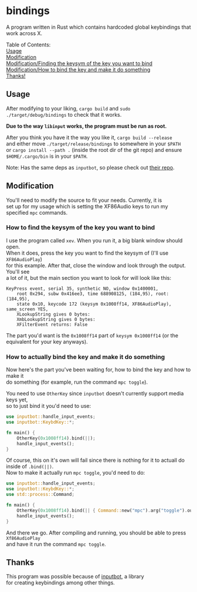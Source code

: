 # bindings

A program written in Rust which contains hardcoded global keybindings that work across X.

Table of Contents:<br>
[Usage](#usage)<br>
[Modification](#modification)<br>
[Modification/Finding the keysym of the key you want to bind](#how-to-find-the-keysym-of-the-key-you-want-to-bind)<br>
[Modification/How to bind the key and make it do something](#how-to-actually-bind-the-key-and-make-it-do-something)<br>
[Thanks!](#thanks)

## Usage

After modifying to your liking, `cargo build` and `sudo ./target/debug/bindings` to check that it works.<br>

**Due to the way `libinput` works, the program must be run as root.**<br>

After you think you have it the way you like it, `cargo build --release`<br>
and either move `./target/release/bindings` to somewhere in your `$PATH`<br>
or `cargo install --path .` (inside the root dir of the git repo) and ensure<br>
`$HOME/.cargo/bin` is in your `$PATH`.

Note: Has the same deps as `inputbot`, so please check out [their repo](https://github.com/obv-mikhail/InputBot).

## Modification

You'll need to modify the source to fit your needs. Currently, it is<br>
set up for my usage which is setting the XF86Audio keys to run my<br>
specified `mpc` commands.

### How to find the keysym of the key you want to bind

I use the program called `xev`. When you run it, a big blank window should open.<br>
When it does, press the key you want to find the keysym of (I'll use `XF86AudioPlay`)<br>
for this example. After that, close the window and look through the output. You'll see<br>
a lot of it, but the main section you want to look for will look like this:
```
KeyPress event, serial 35, synthetic NO, window 0x1400001,
    root 0x294, subw 0x416ee3, time 688908125, (184,95), root:(184,95),
    state 0x10, keycode 172 (keysym 0x1008ff14, XF86AudioPlay), same_screen YES,
    XLookupString gives 0 bytes: 
    XmbLookupString gives 0 bytes: 
    XFilterEvent returns: False
```
The part you'd want is the `0x1008ff14` part of `keysym 0x1008ff14` (or the equivalent for your key anyways).

### How to actually bind the key and make it do something

Now here's the part you've been waiting for, how to bind the key and how to make it<br>
do something (for example, run the command `mpc toggle`).

You need to use `OtherKey` since `inputbot` doesn't currently support media keys yet,<br>
so to just bind it you'd need to use:
```rust
use inputbot::handle_input_events;
use inputbot::KeybdKey::*;

fn main() {
    OtherKey(0x1008ff14).bind(||);
	handle_input_events();
}
```
Of course, this on it's own will fail since there is nothing for it to actuall do inside of `.bind(||)`.<br>
Now to make it actually run `mpc toggle`, you'd need to do:
```rust
use inputbot::handle_input_events;
use inputbot::KeybdKey::*;
use std::process::Command;

fn main() {
    OtherKey(0x1008ff14).bind(|| { Command::new("mpc").arg("toggle").output(); });
	handle_input_events();
}
```
And there we go. After compiling and running, you should be able to press `Xf86AudioPlay`<br>
and have it run the command `mpc toggle`.

## Thanks

This program was possible because of [inputbot](https://github.com/obv-mikhail/InputBot), a library<br>
for creating keybindings among other things.
